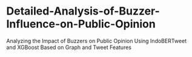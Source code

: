 # Detailed-Analysis-of-Buzzer-Influence-on-Public-Opinion
Analyzing the Impact of Buzzers on Public Opinion Using IndoBERTweet and XGBoost Based on Graph and Tweet Features
